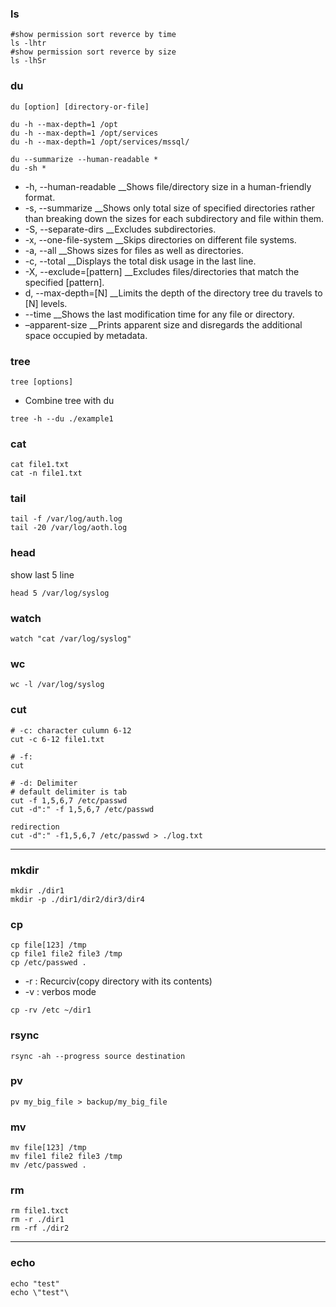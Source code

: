 
### ls 
```
#show permission sort reverce by time
ls -lhtr
#show permission sort reverce by size
ls -lhSr
```
### du
```
du [option] [directory-or-file]
```
```
du -h --max-depth=1 /opt
du -h --max-depth=1 /opt/services
du -h --max-depth=1 /opt/services/mssql/

du --summarize --human-readable *
du -sh *
```

* -h, --human-readable	  __Shows file/directory size in a human-friendly format.
* -s, --summarize	        __Shows only total size of specified directories rather than breaking down the sizes for each subdirectory and file within them.
* -S, --separate-dirs	    __Excludes subdirectories.
* -x, --one-file-system   __Skips directories on different file systems.
* -a, --all	              __Shows sizes for files as well as directories.
* -c, --total	            __Displays the total disk usage in the last line.
* -X, --exclude=[pattern]	__Excludes files/directories that match the specified [pattern].
* d, --max-depth=[N]	    __Limits the depth of the directory tree du travels to [N] levels.
* --time	                __Shows the last modification time for any file or directory.
* –apparent-size  	      __Prints apparent size and disregards the additional space occupied by metadata.

### tree
```
tree [options]
```

- Combine tree with du
```
tree -h --du ./example1
```
### cat
```
cat file1.txt
cat -n file1.txt
```

### tail
```
tail -f /var/log/auth.log
tail -20 /var/log/aoth.log
```

### head
show last 5 line
```
head 5 /var/log/syslog
```
### watch
```
watch "cat /var/log/syslog"
```
### wc
```
wc -l /var/log/syslog
```
### cut
```
# -c: character culumn 6-12
cut -c 6-12 file1.txt

# -f:
cut 

# -d: Delimiter
# default delimiter is tab
cut -f 1,5,6,7 /etc/passwd
cut -d":" -f 1,5,6,7 /etc/passwd
```
```
redirection
cut -d":" -f1,5,6,7 /etc/passwd > ./log.txt
```
--------------------------------------------------------------

### mkdir
```
mkdir ./dir1
mkdir -p ./dir1/dir2/dir3/dir4
```

### cp
```
cp file[123] /tmp
cp file1 file2 file3 /tmp
cp /etc/passwed .
```
- -r : Recurciv(copy directory with its contents)
- -v : verbos mode
```
cp -rv /etc ~/dir1
```
### rsync
```
rsync -ah --progress source destination
```
### pv
```
pv my_big_file > backup/my_big_file
```

### mv
```
mv file[123] /tmp
mv file1 file2 file3 /tmp
mv /etc/passwed .
```

### rm
```
rm file1.txct
rm -r ./dir1
rm -rf ./dir2
```

------------------------------------------------------------------
### echo
```
echo "test"
echo \"test"\
```







